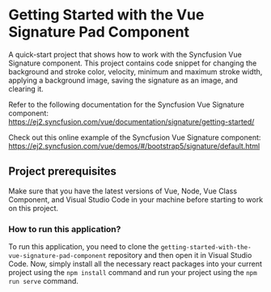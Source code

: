 # Getting Started with the Vue Signature Pad Component

A quick-start project that shows how to work with the Syncfusion Vue Signature component. This project contains code snippet for changing the background and stroke color, velocity, minimum and maximum stroke width, applying a background image, saving the signature as an image, and clearing it.

Refer to the following documentation for the Syncfusion Vue Signature component: 
https://ej2.syncfusion.com/vue/documentation/signature/getting-started/

Check out this online example of the Syncfusion Vue Signature component: 
https://ej2.syncfusion.com/vue/demos/#/bootstrap5/signature/default.html

## Project prerequisites

Make sure that you have the latest versions of Vue, Node, Vue Class Component, and Visual Studio Code in your machine before starting to work on this project.

### How to run this application?

To run this application, you need to clone the `getting-started-with-the-vue-signature-pad-component` repository and then open it in Visual Studio Code. Now, simply install all the necessary react packages into your current project using the `npm install` command and run your project using the `npm run serve` command.
